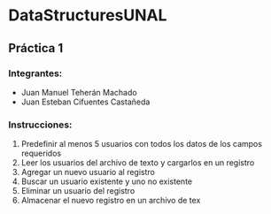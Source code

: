 # DataStructuresUNAL

## Práctica 1

### Integrantes: 

- Juan Manuel Teherán Machado
- Juan Esteban Cifuentes Castañeda 

### Instrucciones:

1. Predefinir al menos 5 usuarios con todos los datos de los campos
requeridos
2. Leer los usuarios del archivo de texto y cargarlos en un registro
3. Agregar un nuevo usuario al registro
4. Buscar un usuario existente y uno no existente
5. Eliminar un usuario del registro
6. Almacenar el nuevo registro en un archivo de tex